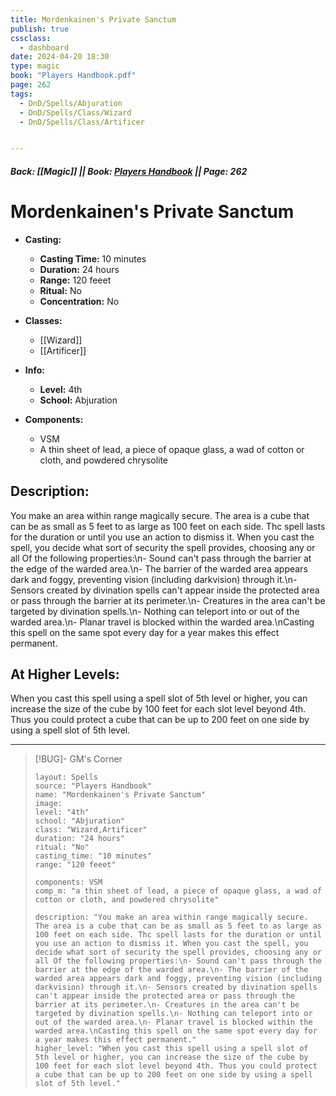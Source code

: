 ```yaml
---
title: Mordenkainen's Private Sanctum
publish: true
cssclass:
  - dashboard
date: 2024-04-20 18:30
type: magic
book: "Players Handbook.pdf"
page: 262
tags:
  - DnD/Spells/Abjuration
  - DnD/Spells/Class/Wizard
  - DnD/Spells/Class/Artificer


---
```


##### Back: [[Magic]] || Book: [Players Handbook](https://drive.google.com/drive/folders/1O5bhpYizcIT5xxAoLOuzCRht_PVS7VSG?usp=sharing) || Page: 262

# Mordenkainen's Private Sanctum

- **Casting:**
    - **Casting Time:** 10 minutes
    - **Duration:** 24 hours
    - **Range:** 120 feeet
    - **Ritual:** No
    - **Concentration:** No
- **Classes:**
    - [[Wizard]]
    - [[Artificer]]

- **Info:**
    - **Level:** 4th
    - **School:** Abjuration
- **Components:**
    - VSM
    - A thin sheet of lead, a piece of opaque glass, a wad of cotton or cloth, and powdered chrysolite

## Description:
You make an area within range magically secure. The area is a cube that can be as small as 5 feet to as large as 100 feet on each side. Thc spell lasts for the duration or until you use an action to dismiss it. When you cast the spell, you decide what sort of security the spell provides, choosing any or all Of the following properties:\n- Sound can't pass through the barrier at the edge of the warded area.\n- The barrier of the warded area appears dark and foggy, preventing vision (including darkvision) through it.\n- Sensors created by divination spells can't appear inside the protected area or pass through the barrier at its perimeter.\n- Creatures in the area can't be targeted by divination spells.\n- Nothing can teleport into or out of the warded area.\n- Planar travel is blocked within the warded area.\nCasting this spell on the same spot every day for a year makes this effect permanent.

## At Higher Levels:
When you cast this spell using a spell slot of 5th level or higher, you can increase the size of the cube by 100 feet for each slot level beyond 4th. Thus you could protect a cube that can be up to 200 feet on one side by using a spell slot of 5th level.

---

> [!BUG]- GM's Corner
>
> ```statblock
> layout: Spells
> source: "Players Handbook"
> name: "Mordenkainen's Private Sanctum"
> image: 
> level: "4th"
> school: "Abjuration"
> class: "Wizard,Artificer"
> duration: "24 hours"
> ritual: "No"
> casting_time: "10 minutes"
> range: "120 feeet"
>
> components: VSM
> comp_m: "a thin sheet of lead, a piece of opaque glass, a wad of cotton or cloth, and powdered chrysolite"
>
> description: "You make an area within range magically secure. The area is a cube that can be as small as 5 feet to as large as 100 feet on each side. Thc spell lasts for the duration or until you use an action to dismiss it. When you cast the spell, you decide what sort of security the spell provides, choosing any or all Of the following properties:\n- Sound can't pass through the barrier at the edge of the warded area.\n- The barrier of the warded area appears dark and foggy, preventing vision (including darkvision) through it.\n- Sensors created by divination spells can't appear inside the protected area or pass through the barrier at its perimeter.\n- Creatures in the area can't be targeted by divination spells.\n- Nothing can teleport into or out of the warded area.\n- Planar travel is blocked within the warded area.\nCasting this spell on the same spot every day for a year makes this effect permanent."
> higher_level: "When you cast this spell using a spell slot of 5th level or higher, you can increase the size of the cube by 100 feet for each slot level beyond 4th. Thus you could protect a cube that can be up to 200 feet on one side by using a spell slot of 5th level."
> ```
